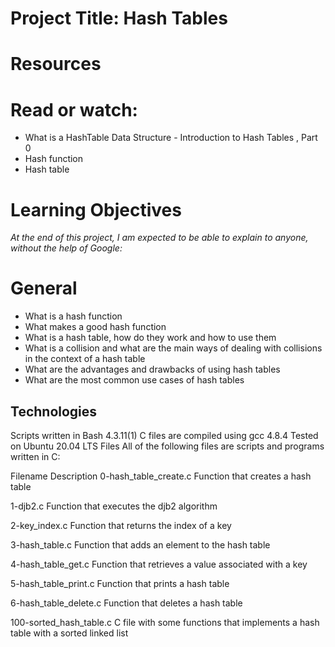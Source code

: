 # Project Title: Hash Tables
# Resources
# Read or watch:

- What is a HashTable Data Structure - Introduction to Hash Tables , Part 0
- Hash function
- Hash table
# Learning Objectives
*At the end of this project, I am expected to be able to explain to anyone, without the help of Google:*

# General
- What is a hash function
- What makes a good hash function
- What is a hash table, how do they work and how to use them
- What is a collision and what are the main ways of dealing with collisions in the context of a hash table
- What are the advantages and drawbacks of using hash tables
- What are the most common use cases of hash tables

## Technologies
Scripts written in Bash 4.3.11(1) C files are compiled using gcc 4.8.4 Tested on Ubuntu 20.04 LTS Files All of the following files are scripts and programs written in C:

Filename Description 0-hash_table_create.c Function that creates a hash table

1-djb2.c Function that executes the djb2 algorithm

2-key_index.c Function that returns the index of a key

3-hash_table.c Function that adds an element to the hash table

4-hash_table_get.c Function that retrieves a value associated with a key

5-hash_table_print.c Function that prints a hash table

6-hash_table_delete.c Function that deletes a hash table

100-sorted_hash_table.c C file with some functions that implements a hash table with a sorted linked list
